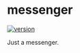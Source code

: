 # messenger

[![version](https://img.shields.io/badge/version-0.1-green.svg)](https://semver.org)

Just a messenger.
